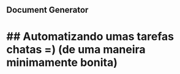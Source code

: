 ## Document Generator



# ## Automatizando umas tarefas chatas =) (de uma maneira minimamente bonita)